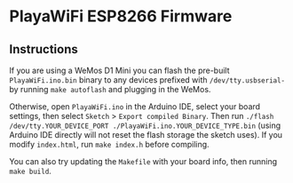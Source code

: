 # PlayaWiFi ESP8266 Firmware

## Instructions

If you are using a WeMos D1 Mini you can flash the pre-built `PlayaWiFi.ino.bin` binary to any devices prefixed with `/dev/tty.usbserial-` by running `make autoflash` and plugging in the WeMos.

Otherwise, open `PlayaWiFi.ino` in the Arduino IDE, select your board settings, then select `Sketch` > `Export compiled Binary`. Then run `./flash /dev/tty.YOUR_DEVICE_PORT ./PlayaWiFi.ino.YOUR_DEVICE_TYPE.bin` (using Arduino IDE directly will not reset the flash storage the sketch uses). If you modify `index.html`, run `make index.h` before compiling.

You can also try updating the `Makefile` with your board info, then running `make build`.

